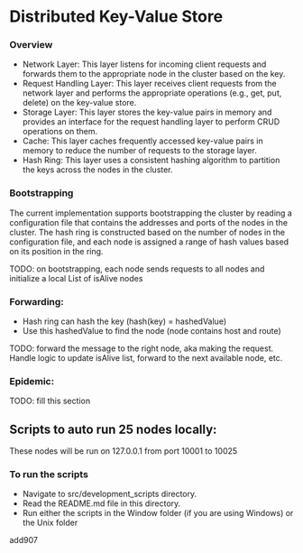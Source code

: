 # Distributed Key-Value Store
### Overview
- Network Layer: This layer listens for incoming client requests and forwards them to the appropriate node in the cluster based on the key.
- Request Handling Layer: This layer receives client requests from the network layer and performs the appropriate operations (e.g., get, put, delete) on the key-value store.
- Storage Layer: This layer stores the key-value pairs in memory and provides an interface for the request handling layer to perform CRUD operations on them.
- Cache: This layer caches frequently accessed key-value pairs in memory to reduce the number of requests to the storage layer.
- Hash Ring: This layer uses a consistent hashing algorithm to partition the keys across the nodes in the cluster.

### Bootstrapping
The current implementation supports bootstrapping the cluster by reading a configuration file that contains the addresses and ports of the nodes in the cluster. The hash ring is constructed based on the number of nodes in the configuration file, and each node is assigned a range of hash values based on its position in the ring.

TODO: on bootstrapping, each node sends requests to all nodes and initialize a local List of isAlive nodes

### Forwarding: 
- Hash ring can hash the key (hash(key) = hashedValue)
- Use this hashedValue to find the node (node contains host and route)

TODO: forward the message to the right node, aka making the request. Handle logic to update isAlive list, forward to the next available node, etc.

### Epidemic:
TODO: fill this section

## Scripts to auto run 25 nodes locally:
These nodes will be run on 127.0.0.1 from port 10001 to 10025

### To run the scripts
- Navigate to src/development_scripts directory.
- Read the README.md file in this directory.
- Run either the scripts in the Window folder (if you are using Windows) or the Unix folder

add907
